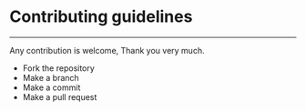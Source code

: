 
# Contributing guidelines
---
Any contribution is welcome, Thank you very much.

- Fork the repository
- Make a branch
- Make a commit
- Make a pull request
